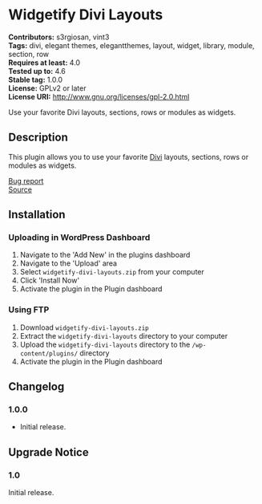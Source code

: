 # Widgetify Divi Layouts #
**Contributors:** s3rgiosan, vint3    
**Tags:** divi, elegant themes, elegantthemes, layout, widget, library, module, section, row    
**Requires at least:** 4.0    
**Tested up to:** 4.6    
**Stable tag:** 1.0.0    
**License:** GPLv2 or later    
**License URI:** http://www.gnu.org/licenses/gpl-2.0.html    

Use your favorite Divi layouts, sections, rows or modules as widgets.

## Description ##

This plugin allows you to use your favorite [Divi](http://www.elegantthemes.com/gallery/divi/) layouts, sections, rows or modules as widgets.  

[Bug report](https://github.com/vint3creative/widgetify-divi-layouts/issues)  
[Source](https://github.com/vint3creative/widgetify-divi-layouts)  

## Installation ##

### Uploading in WordPress Dashboard ###

1. Navigate to the 'Add New' in the plugins dashboard
2. Navigate to the 'Upload' area
3. Select `widgetify-divi-layouts.zip` from your computer
4. Click 'Install Now'
5. Activate the plugin in the Plugin dashboard

### Using FTP ###

1. Download `widgetify-divi-layouts.zip`
2. Extract the `widgetify-divi-layouts` directory to your computer
3. Upload the `widgetify-divi-layouts` directory to the `/wp-content/plugins/` directory
4. Activate the plugin in the Plugin dashboard

## Changelog ##

### 1.0.0 ###
* Initial release.  

## Upgrade Notice ##

### 1.0 ###
Initial release.  
